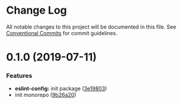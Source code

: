 # Change Log

All notable changes to this project will be documented in this file.
See [Conventional Commits](https://conventionalcommits.org) for commit guidelines.

# 0.1.0 (2019-07-11)


### Features

* **eslint-config:** init package ([3e19803](https://github.com/iamkevinwolf/devtools/commit/3e19803))
* init monorepo ([9b26a20](https://github.com/iamkevinwolf/devtools/commit/9b26a20))
